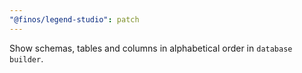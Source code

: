 ```yaml
---
"@finos/legend-studio": patch
---
```


Show schemas, tables and columns in alphabetical order in `database builder`.
